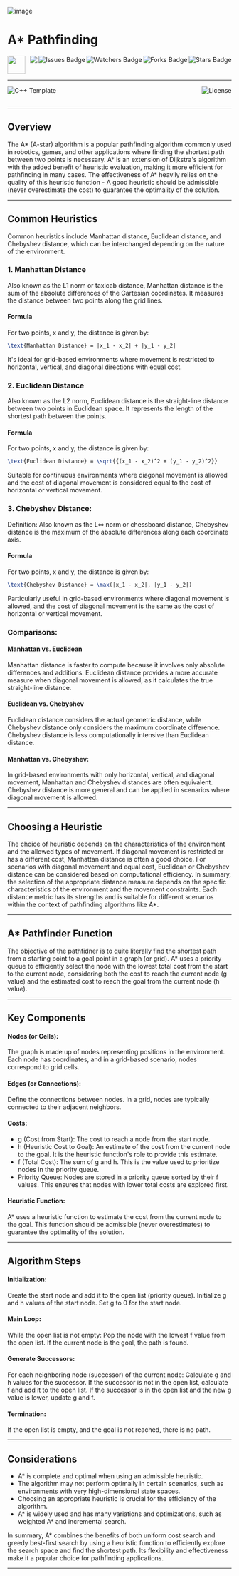 ![image](https://upload.wikimedia.org/wikipedia/commons/9/98/AstarExampleEn.gif)

# A* Pathfinding

<!-- Header Start -->
<a href = "https://learn.microsoft.com/en-us/cpp/cpp-language"> <img height="40" img width="40" src="https://cdn.simpleicons.org/c++"> </a>
<img align="right" alt="Stars Badge" src="https://img.shields.io/github/stars/jdsherbert/A-Star-Pathfinding?label=%E2%AD%90"/>
<img align="right" alt="Forks Badge" src="https://img.shields.io/github/forks/jdsherbert/A-Star-Pathfinding?label=%F0%9F%8D%B4"/>
<img align="right" alt="Watchers Badge" src="https://img.shields.io/github/watchers/jdsherbert/A-Star-Pathfinding?label=%F0%9F%91%81%EF%B8%8F"/>
<img align="right" alt="Issues Badge" src="https://img.shields.io/github/issues/jdsherbert/A-Star-Pathfinding?label=%E2%9A%A0%EF%B8%8F"/>
<img align="right" src="https://hits.seeyoufarm.com/api/count/incr/badge.svg?url=https%3A%2F%2Fgithub.com%2FJDSherbert%2FA-Star-Pathfinding%2Fhit-counter%2FREADME&count_bg=%2379C83D&title_bg=%23555555&labelColor=0E1128&title=🔍&style=for-the-badge">
<!-- Header End --> 

-----------------------------------------------------------------------

<a href=""> 
  <img align="left" alt="C++ Template" src="https://img.shields.io/badge/Algorithm%20Implementation-black?style=for-the-badge&logo=cpp&logoColor=white&color=black&labelColor=black"> </a>
  
<a href="https://choosealicense.com/licenses/mit/"> 
  <img align="right" alt="License" src="https://img.shields.io/badge/License%20:%20MIT-black?style=for-the-badge&logo=mit&logoColor=white&color=black&labelColor=black"> </a>
  
<br></br>

-----------------------------------------------------------------------
## Overview
The A* (A-star) algorithm is a popular pathfinding algorithm commonly used in robotics, games, and other applications where finding the shortest path between two points is necessary. A* is an extension of Dijkstra's algorithm with the added benefit of heuristic evaluation, making it more efficient for pathfinding in many cases.
The effectiveness of A* heavily relies on the quality of this heuristic function -
A good heuristic should be admissible (never overestimate the cost) to guarantee the optimality of the solution.



-----------------------------------------------------------------------

## Common Heuristics

Common heuristics include Manhattan distance, Euclidean distance, and Chebyshev distance, which can be interchanged depending on the nature of the environment.

### 1. Manhattan Distance
Also known as the L1 norm or taxicab distance, Manhattan distance is the sum of the absolute differences of the Cartesian coordinates. It measures the distance between two points along the grid lines.

#### Formula 
For two points, x and y, the distance is given by:
```latex
\text{Manhattan Distance} = |x_1 - x_2| + |y_1 - y_2|
```

It's ideal for grid-based environments where movement is restricted to horizontal, vertical, and diagonal directions with equal cost.

### 2. Euclidean Distance
Also known as the L2 norm, Euclidean distance is the straight-line distance between two points in Euclidean space. 
It represents the length of the shortest path between the points.

#### Formula 
For two points, x and y, the distance is given by:
```latex
\text{Euclidean Distance} = \sqrt{{(x_1 - x_2)^2 + (y_1 - y_2)^2}}
```

Suitable for continuous environments where diagonal movement is allowed and the cost of diagonal movement is considered equal to the cost of horizontal or vertical movement.

### 3. Chebyshev Distance:
Definition: Also known as the L∞ norm or chessboard distance, Chebyshev distance is the maximum of the absolute differences along each coordinate axis.

#### Formula 
For two points, x and y, the distance is given by:
```latex
\text{Chebyshev Distance} = \max(|x_1 - x_2|, |y_1 - y_2|)
```

Particularly useful in grid-based environments where diagonal movement is allowed, and the cost of diagonal movement is the same as the cost of horizontal or vertical movement.

### Comparisons:

#### Manhattan vs. Euclidean
Manhattan distance is faster to compute because it involves only absolute differences and additions.
Euclidean distance provides a more accurate measure when diagonal movement is allowed, as it calculates the true straight-line distance.

#### Euclidean vs. Chebyshev
Euclidean distance considers the actual geometric distance, while Chebyshev distance only considers the maximum coordinate difference.
Chebyshev distance is less computationally intensive than Euclidean distance.

#### Manhattan vs. Chebyshev:
In grid-based environments with only horizontal, vertical, and diagonal movement, Manhattan and Chebyshev distances are often equivalent.
Chebyshev distance is more general and can be applied in scenarios where diagonal movement is allowed.

-----------------------------------------------------------------------

## Choosing a Heuristic

The choice of heuristic depends on the characteristics of the environment and the allowed types of movement.
If diagonal movement is restricted or has a different cost, Manhattan distance is often a good choice.
For scenarios with diagonal movement and equal cost, Euclidean or Chebyshev distance can be considered based on computational efficiency.
In summary, the selection of the appropriate distance measure depends on the specific characteristics of the environment and the movement constraints. Each distance metric has its strengths and is suitable for different scenarios within the context of pathfinding algorithms like A*.

-----------------------------------------------------------------------

## A* Pathfinder Function

The objective of the pathfidner is to quite literally find the shortest path from a starting point to a goal point in a graph (or grid).
A* uses a priority queue to efficiently select the node with the lowest total cost from the start to the current node, considering both the cost to reach the current node (g value) and the estimated cost to reach the goal from the current node (h value).

-----------------------------------------------------------------------

## Key Components

#### Nodes (or Cells): 
The graph is made up of nodes representing positions in the environment. Each node has coordinates, and in a grid-based scenario, nodes correspond to grid cells.

#### Edges (or Connections): 
Define the connections between nodes. In a grid, nodes are typically connected to their adjacent neighbors.

#### Costs:
- g (Cost from Start): The cost to reach a node from the start node.
- h (Heuristic Cost to Goal): An estimate of the cost from the current node to the goal. It is the heuristic function's role to provide this estimate.
- f (Total Cost): The sum of g and h. This is the value used to prioritize nodes in the priority queue.
- Priority Queue: Nodes are stored in a priority queue sorted by their f values. This ensures that nodes with lower total costs are explored first.

#### Heuristic Function: 
A* uses a heuristic function to estimate the cost from the current node to the goal. This function should be admissible (never overestimates) to guarantee the optimality of the solution.

-----------------------------------------------------------------------

## Algorithm Steps

#### Initialization:
Create the start node and add it to the open list (priority queue).
Initialize g and h values of the start node.
Set g to 0 for the start node.

#### Main Loop:
While the open list is not empty:
Pop the node with the lowest f value from the open list.
If the current node is the goal, the path is found.

#### Generate Successors:
For each neighboring node (successor) of the current node:
Calculate g and h values for the successor.
If the successor is not in the open list, calculate f and add it to the open list.
If the successor is in the open list and the new g value is lower, update g and f.

#### Termination:
If the open list is empty, and the goal is not reached, there is no path.

-----------------------------------------------------------------------

## Considerations
- A* is complete and optimal when using an admissible heuristic.
- The algorithm may not perform optimally in certain scenarios, such as environments with very high-dimensional state spaces.
- Choosing an appropriate heuristic is crucial for the efficiency of the algorithm.
- A* is widely used and has many variations and optimizations, such as weighted A* and incremental search.

In summary, A* combines the benefits of both uniform cost search and greedy best-first search by using a heuristic function to efficiently explore the search space and find the shortest path. Its flexibility and effectiveness make it a popular choice for pathfinding applications.

-----------------------------------------------------------------------

